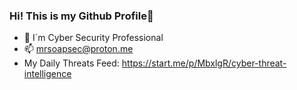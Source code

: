### Hi! This is my Github Profile👋

- :lock_with_ink_pen: I´m Cyber Security Professional
- :mailbox: mrsoapsec@proton.me
- My Daily Threats Feed: https://start.me/p/MbxlgR/cyber-threat-intelligence

<!--
**mrsoapsec/mrsoapsec** is a ✨ _special_ ✨ repository because its `README.md` (this file) appears on your GitHub profile.

Here are some ideas to get you started:

- 🔭 I’m currently working on ...
- 🌱 I’m currently learning ...
- 👯 I’m looking to collaborate on ...
- 🤔 I’m looking for help with ...
- 💬 Ask me about ...
- 📫 How to reach me: ...
- 😄 Pronouns: ...
- ⚡ Fun fact: ...
-->
